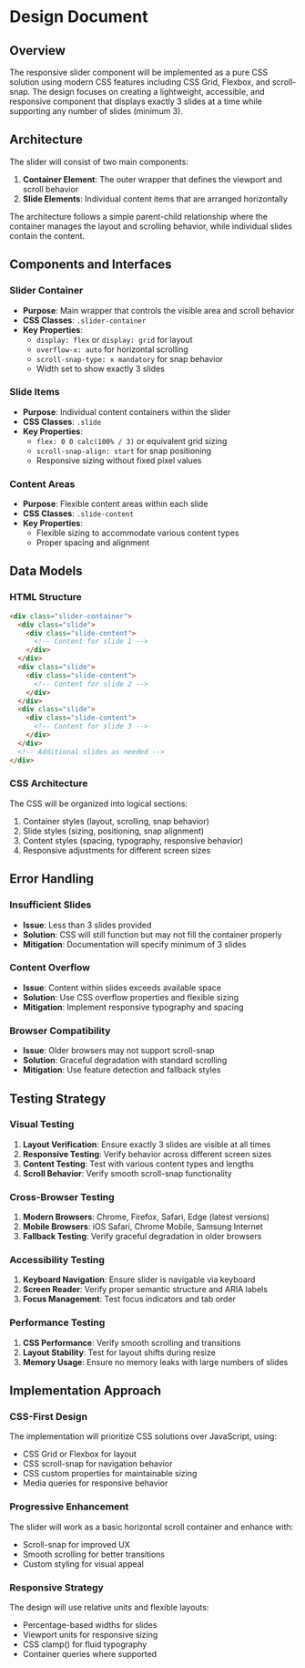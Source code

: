# Design Document

## Overview

The responsive slider component will be implemented as a pure CSS solution using modern CSS features including CSS Grid, Flexbox, and scroll-snap. The design focuses on creating a lightweight, accessible, and responsive component that displays exactly 3 slides at a time while supporting any number of slides (minimum 3).

## Architecture

The slider will consist of two main components:

1. **Container Element**: The outer wrapper that defines the viewport and scroll behavior
2. **Slide Elements**: Individual content items that are arranged horizontally

The architecture follows a simple parent-child relationship where the container manages the layout and scrolling behavior, while individual slides contain the content.

## Components and Interfaces

### Slider Container

- **Purpose**: Main wrapper that controls the visible area and scroll behavior
- **CSS Classes**: `.slider-container`
- **Key Properties**:
  - `display: flex` or `display: grid` for layout
  - `overflow-x: auto` for horizontal scrolling
  - `scroll-snap-type: x mandatory` for snap behavior
  - Width set to show exactly 3 slides

### Slide Items

- **Purpose**: Individual content containers within the slider
- **CSS Classes**: `.slide`
- **Key Properties**:
  - `flex: 0 0 calc(100% / 3)` or equivalent grid sizing
  - `scroll-snap-align: start` for snap positioning
  - Responsive sizing without fixed pixel values

### Content Areas

- **Purpose**: Flexible content areas within each slide
- **CSS Classes**: `.slide-content`
- **Key Properties**:
  - Flexible sizing to accommodate various content types
  - Proper spacing and alignment

## Data Models

### HTML Structure

```html
<div class="slider-container">
  <div class="slide">
    <div class="slide-content">
      <!-- Content for slide 1 -->
    </div>
  </div>
  <div class="slide">
    <div class="slide-content">
      <!-- Content for slide 2 -->
    </div>
  </div>
  <div class="slide">
    <div class="slide-content">
      <!-- Content for slide 3 -->
    </div>
  </div>
  <!-- Additional slides as needed -->
</div>
```

### CSS Architecture

The CSS will be organized into logical sections:

1. Container styles (layout, scrolling, snap behavior)
2. Slide styles (sizing, positioning, snap alignment)
3. Content styles (spacing, typography, responsive behavior)
4. Responsive adjustments for different screen sizes

## Error Handling

### Insufficient Slides

- **Issue**: Less than 3 slides provided
- **Solution**: CSS will still function but may not fill the container properly
- **Mitigation**: Documentation will specify minimum of 3 slides

### Content Overflow

- **Issue**: Content within slides exceeds available space
- **Solution**: Use CSS overflow properties and flexible sizing
- **Mitigation**: Implement responsive typography and spacing

### Browser Compatibility

- **Issue**: Older browsers may not support scroll-snap
- **Solution**: Graceful degradation with standard scrolling
- **Mitigation**: Use feature detection and fallback styles

## Testing Strategy

### Visual Testing

1. **Layout Verification**: Ensure exactly 3 slides are visible at all times
2. **Responsive Testing**: Verify behavior across different screen sizes
3. **Content Testing**: Test with various content types and lengths
4. **Scroll Behavior**: Verify smooth scroll-snap functionality

### Cross-Browser Testing

1. **Modern Browsers**: Chrome, Firefox, Safari, Edge (latest versions)
2. **Mobile Browsers**: iOS Safari, Chrome Mobile, Samsung Internet
3. **Fallback Testing**: Verify graceful degradation in older browsers

### Accessibility Testing

1. **Keyboard Navigation**: Ensure slider is navigable via keyboard
2. **Screen Reader**: Verify proper semantic structure and ARIA labels
3. **Focus Management**: Test focus indicators and tab order

### Performance Testing

1. **CSS Performance**: Verify smooth scrolling and transitions
2. **Layout Stability**: Test for layout shifts during resize
3. **Memory Usage**: Ensure no memory leaks with large numbers of slides

## Implementation Approach

### CSS-First Design

The implementation will prioritize CSS solutions over JavaScript, using:

- CSS Grid or Flexbox for layout
- CSS scroll-snap for navigation behavior
- CSS custom properties for maintainable sizing
- Media queries for responsive behavior

### Progressive Enhancement

The slider will work as a basic horizontal scroll container and enhance with:

- Scroll-snap for improved UX
- Smooth scrolling for better transitions
- Custom styling for visual appeal

### Responsive Strategy

The design will use relative units and flexible layouts:

- Percentage-based widths for slides
- Viewport units for responsive sizing
- CSS clamp() for fluid typography
- Container queries where supported
